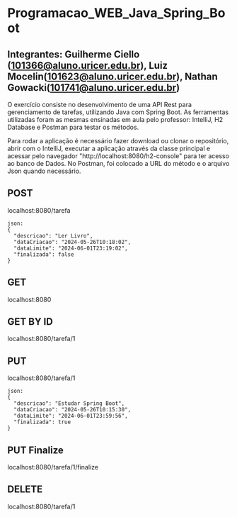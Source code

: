 # Programacao_WEB_Java_Spring_Boot

## Integrantes: Guilherme Ciello (101366@aluno.uricer.edu.br), Luiz Mocelin(101623@aluno.uricer.edu.br), Nathan Gowacki(101741@aluno.uricer.edu.br)

O exercício consiste no desenvolvimento de uma API Rest para gerenciamento de tarefas, utilizando Java com Spring Boot.
As ferramentas utilizadas foram as mesmas ensinadas em aula pelo professor: IntelliJ, H2 Database e Postman para testar os métodos.

Para rodar a aplicação é necessário fazer download ou clonar o repositório, abrir com o IntelliJ, executar a aplicação através da classe principal e acessar pelo navegador "http://localhost:8080/h2-console" para ter acesso ao banco de Dados.
No Postman, foi colocado a URL do método e o arquivo Json quando necessário.

## POST
localhost:8080/tarefa
```
json: 
{
  "descricao": "Ler Livro",
  "dataCriacao": "2024-05-26T10:18:02",
  "dataLimite": "2024-06-01T23:19:02",
  "finalizada": false
}
```

## GET
localhost:8080

## GET BY ID
localhost:8080/tarefa/1

## PUT
localhost:8080/tarefa/1
```
json: 
{
  "descricao": "Estudar Spring Boot",
  "dataCriacao": "2024-05-26T10:15:30",
  "dataLimite": "2024-06-01T23:59:56",
  "finalizada": true
}
```
## PUT Finalize
localhost:8080/tarefa/1/finalize

## DELETE
localhost:8080/tarefa/1
